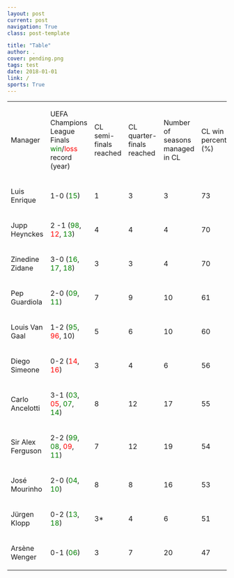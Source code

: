 ```yaml
---
layout: post
current: post
navigation: True
class: post-template

title: "Table"
author: .
cover: pending.png
tags: test
date: 2018-01-01
link: /
sports: True
---
```


<table >
<tr>
<td><p>Manager</p></td>
<td><p>UEFA Champions League Finals <span style="color:green">win</span>/<span style="color:red">loss</span> record (year)</p></td>
<td><p>CL semi-finals reached</p></td>
<td><p>CL quarter-finals reached</p></td>
<td><p>Number of seasons managed in CL</p></td>
<td><p>CL win percentage (%)</p></td>
</tr>

<tr>
<td><p>Luis Enrique</p></td>
<td><p>1-0 (<span style="color:green">15</span>)</p></td>
<td><p>1</p></td>
<td><p>3</p></td>
<td><p>3</p></td>
<td><p>73</p></td>
</tr>

<tr>
<td><p>Jupp Heynckes</p></td>
<td><p>2 -1 (<span style="color:green">98</span>, <span style="color:red">12</span>, <span style="color:green">13</span>) </p></td>
<td><p>4</p></td>
<td><p>4</p></td>
<td><p>4</p></td>
<td><p>70</p></td>
</tr>

<tr>
<td><p>Zinedine Zidane</p></td>
<td><p>3-0 (<span style="color:green">16</span>, <span style="color:green">17</span>, <span style="color:green">18</span>)</p></td>
<td><p>3</p></td>
<td><p>3</p></td>
<td><p>4</p></td>
<td><p>70</p></td>
</tr>

<tr>
<td><p>Pep Guardiola</p></td>
<td><p>2-0 (<span style="color:green">09</span>, <span style="color:green">11</span>)</p></td>
<td><p>7</p></td>
<td><p>9</p></td>
<td><p>10</p></td>
<td><p>61</p></td>
</tr>

<tr>
<td><p>Louis Van Gaal</p></td>
<td><p>1-2 (<span style="color:green">95</span>, <span style="color:red">96</span>, 10)</p></td>
<td><p>5</p></td>
<td><p>6</p></td>
<td><p>10</p></td>
<td><p>60</p></td>
</tr>

<tr>
<td><p>Diego Simeone</p></td>
<td><p>0-2 (<span style="color:red">14</span>, <span style="color:red">16</span>)</p></td>
<td><p>3</p></td>
<td><p>4</p></td>
<td><p>6</p></td>
<td><p>56</p></td>
</tr>

<tr>
<td><p>Carlo Ancelotti</p></td>
<td><p>3-1 (<span style="color:green">03</span>, <span style="color:red">05</span>, <span style="color:green">07</span>, <span style="color:green">14</span>)</p></td>
<td><p>8</p></td>
<td><p>12</p></td>
<td><p>17</p></td>
<td><p>55</p></td>
</tr>

<tr>
<td><p>Sir Alex Ferguson</p></td>
<td><p>2-2 (<span style="color:green">99</span>, <span style="color:green">08</span>, <span style="color:red">09</span>, <span style="color:green">11</span>)</p></td>
<td><p>7</p></td>
<td><p>12</p></td>
<td><p>19</p></td>
<td><p>54</p></td>
</tr>

<tr>
<td><p>José Mourinho</p></td>
<td><p>2-0 (<span style="color:green">04</span>, <span style="color:green">10</span>)</p></td>
<td><p>8</p></td>
<td><p>8</p></td>
<td><p>16</p></td>
<td><p>53</p></td>
</tr>

<tr>
<td><p>Jürgen Klopp</p></td>
<td><p>0-2 (<span style="color:green">13</span>, <span style="color:green">18</span>)</p></td>
<td><p>3*</p></td>
<td><p>4</p></td>
<td><p>6</p></td>
<td><p>51</p></td>
</tr>

<tr>
<td><p>Arsène Wenger</p></td>
<td><p>0-1 (<span style="color:green">06</span>)</p></td>
<td><p>3</p></td>
<td><p>7</p></td>
<td><p>20</p></td>
<td><p>47</p></td>
</tr>
</table>
